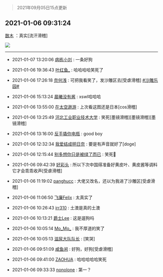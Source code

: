 > 2021年09月05日15点更新
<link rel="stylesheet" href="https://cdn.jsdelivr.net/gh/taotie6/sampleJSON@main/css/photo_show.css">


 ## 2021-01-06 09:31:24 

 [㪚木](https://www.coolapk.com/feed/24033338?shareKey=MTQ5MTFlYjUwNmM4NjEzMTc3YTE~) ：真实[流汗滑稽] 

<div class="album">
<img class="img-item" src="https://image.coolapk.com/feed/2021/0106/09/1081091_25ba3644_6678_3502@259x331.gif" />
</div>

 ------- 

- 2021-01-07 13:20:06 [病栋小刘](uid=1558516) : 一条好狗 

- 2021-01-06 19:36:43 [叶红鱼_](uid=728808) : 哈哈哈哈笑死了 

- 2021-01-06 17:26:18 [奈何浅](uid=1884562) : 可把我看笑了，发沙雕区去[受虐滑稽] <a class="feed-link-tag" href="/t/沙雕乐园?type=0">#沙雕乐园#</a> 

- 2021-01-06 15:13:24 [晨曦没有酱](uid=506483) : xswl哈哈哈 

- 2021-01-06 13:55:00 [在太空遨游](uid=1105791) : 上次看这图还是日本[cos滑稽] 

- 2021-01-06 13:25:49 [河北工业职业技术大学](uid=3415552) : 笑死[墨镜滑稽][墨镜滑稽][墨镜滑稽] 

- 2021-01-06 13:16:00 [反手撬你电瓶](uid=2732675) : good boy 

- 2021-01-06 12:32:34 [我爱结成明日奈](uid=1772977) : 要是有声音就好了[doge] 

- 2021-01-06 12:15:44 [别多想你只是被绿了而已](uid=3082855) : 笑死🤣 

- 2021-01-06 09:42:39 [好彩头](uid=1648440) : 所以下次中国得准备好黄皮叶、黄皮酱等调料它才会乖乖收声[受虐滑稽] 

- 2021-01-06 11:19:02 [panghucc](uid=1296648) : 大佬又改名，还以为我进了沙雕区[受虐滑稽] 

- 2021-01-06 11:06:50 [飞廉Felix](uid=900024) : 太真实了 

- 2021-01-06 10:26:43 [irr310](uid=636373) : 土澳是真的土澳 

- 2021-01-06 10:13:21 [爵士Lee](uid=811595) : 这是遛狗吗 

- 2021-01-06 10:05:14 [Mo_Mo_](uid=432865) : 我不厚道的笑了 

- 2021-01-06 10:05:13 [滋尿大队队长](uid=2973200) : [笑哭] 

- 2021-01-06 09:51:09 [咸鱼闲](uid=3783511) : 好狗，好狗[受虐滑稽] 

- 2021-01-06 09:41:00 [ZAOHUA](uid=1930793) : 哈哈哈哈哈笑死 

- 2021-01-06 09:33:33 [nonolone](uid=2331789) : 第一？ 

